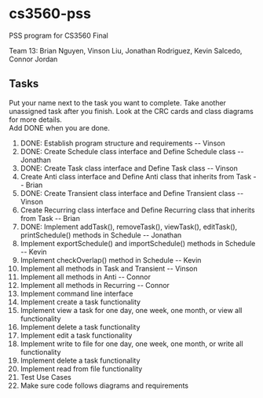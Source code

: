 # cs3560-pss
PSS program for CS3560 Final</br>

Team 13:  Brian Nguyen, Vinson Liu, Jonathan Rodriguez, Kevin Salcedo, Connor Jordan

## Tasks
Put your name next to the task you want to complete. Take another unassigned task after you finish.
Look at the CRC cards and class diagrams for more details. </br>
Add DONE when you are done. </br>
1. DONE: Establish program structure and requirements -- Vinson
2. DONE: Create Schedule class interface and Define Schedule class -- Jonathan
3. DONE: Create Task class interface and Define Task class -- Vinson
4. Create Anti class interface and Define Anti class that inherits from Task -- Brian
5. DONE: Create Transient class interface and Define Transient class -- Vinson
6. Create Recurring class interface and Define Recurring class that inherits from Task -- Brian
7. DONE: Implement addTask(), removeTask(), viewTask(), editTask(), printSchedule() methods in Schedule -- Jonathan
8. Implement exportSchedule() and importSchedule() methods in Schedule -- Kevin
9. Implement checkOverlap() method in Schedule -- Kevin
10. Implement all methods in Task and Transient -- Vinson
11. Implement all methods in Anti -- Connor
12. Implement all methods in Recurring -- Connor
13. Implement command line interface
14. Implement create a task functionality
15. Implement view a task for one day, one week, one month, or view all functionality
16. Implement delete a task functionality
17. Implement edit a task functionality
18. Implement write to file for one day, one week, one month, or write all functionality
19. Implement delete a task functionality
20. Implement read from file functionality
21. Test Use Cases
22. Make sure code follows diagrams and requirements
